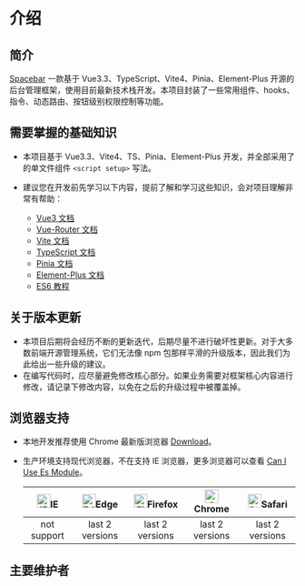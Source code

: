 # 介绍

## 简介

[Spacebar](https://github.com/ChengJin-web/Spacebar) 一款基于 Vue3.3、TypeScript、Vite4、Pinia、Element-Plus 开源的后台管理框架，使用目前最新技术栈开发。本项目封装了一些常用组件、hooks、指令、动态路由、按钮级别权限控制等功能。

## 需要掌握的基础知识

- 本项目基于 Vue3.3、Vite4、TS、Pinia、Element-Plus 开发，并全部采用了的单文件组件 `<script setup>` 写法。

- 建议您在开发前先学习以下内容，提前了解和学习这些知识，会对项目理解非常有帮助：
  - [Vue3 文档](https://cn.vuejs.org/guide/introduction.html)
  - [Vue-Router 文档](https://router.vuejs.org/zh/guide/)
  - [Vite 文档](https://cn.vitejs.dev/guide/)
  - [TypeScript 文档](https://www.typescriptlang.org/zh/docs/)
  - [Pinia 文档](https://pinia.web3doc.top/introduction.html)
  - [Element-Plus 文档](https://element-plus.org/zh-CN/component/button.html)
  - [ES6 教程](https://es6.ruanyifeng.com/)

## 关于版本更新

- 本项目后期将会经历不断的更新迭代，后期尽量不进行破坏性更新。对于大多数前端开源管理系统，它们无法像 npm 包那样平滑的升级版本，因此我们为此给出一些升级的建议。
- 在编写代码时，应尽量避免修改核心部分。如果业务需要对框架核心内容进行修改，请记录下修改内容，以免在之后的升级过程中被覆盖掉。

## 浏览器支持

- 本地开发推荐使用 Chrome 最新版浏览器 [Download](https://www.google.com/intl/zh-CN/chrome/)。

- 生产环境支持现代浏览器，不在支持 IE 浏览器，更多浏览器可以查看 [Can I Use Es Module](https://caniuse.com/?search=ESModule)。

  | [<img src="https://raw.githubusercontent.com/alrra/browser-logos/master/src/archive/internet-explorer_9-11/internet-explorer_9-11_48x48.png" alt="IE" width="24px" height="24px"  />](http://godban.github.io/browsers-support-badges/)IE | [<img src="https://raw.githubusercontent.com/alrra/browser-logos/master/src/edge/edge_48x48.png" alt=" Edge" width="24px" height="24px" />](http://godban.github.io/browsers-support-badges/)Edge | [<img src="https://raw.githubusercontent.com/alrra/browser-logos/master/src/firefox/firefox_48x48.png" alt="Firefox" width="24px" height="24px" />](http://godban.github.io/browsers-support-badges/)Firefox | [<img src="https://raw.githubusercontent.com/alrra/browser-logos/master/src/chrome/chrome_48x48.png" alt="Chrome" width="24px" height="24px" />](http://godban.github.io/browsers-support-badges/)Chrome | [<img src="https://raw.githubusercontent.com/alrra/browser-logos/master/src/safari/safari_48x48.png" alt="Safari" width="24px" height="24px" />](http://godban.github.io/browsers-support-badges/)Safari |
  | :---------------------------------------------------------------------------------------------------------------------------------------------------------------------------------------------------------------------------------------: | :-----------------------------------------------------------------------------------------------------------------------------------------------------------------------------------------------: | :----------------------------------------------------------------------------------------------------------------------------------------------------------------------------------------------------------: | :------------------------------------------------------------------------------------------------------------------------------------------------------------------------------------------------------: | :------------------------------------------------------------------------------------------------------------------------------------------------------------------------------------------------------: |
  |                                                                                                                not support                                                                                                                |                                                                                          last 2 versions                                                                                          |                                                                                               last 2 versions                                                                                                |                                                                                             last 2 versions                                                                                              |                                                                                             last 2 versions                                                                                              |

<script setup>
const contributor = [
 {src:'https://avatars.githubusercontent.com/u/110580672?v=4',link:'https://github.com/ChengJin-web',title:'JinCheng'}
]
</script>

## 主要维护者

<Avatar v-for="user in contributor" :title="user.title" :src="user.src" :link="user.link"/>
